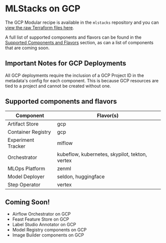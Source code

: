 # MLStacks on GCP

The GCP Modular recipe is available in the `mlstacks` repository and you can
[view the raw Terraform files here](https://github.com/zenml-io/mlstacks/tree/main/src/mlstacks/terraform/gcp-modular).

A full list of supported components and flavors can be found in the
[Supported Components and Flavors](#supported-components-and-flavors) section,
as can a list of components that are coming soon.

## Important Notes for GCP Deployments

All GCP deployments require the inclusion of a GCP Project ID in the metadata's
config for each component. This is because GCP resources are tied to a project
and cannot be created without one.

## Supported components and flavors

| Component          | Flavor(s)                                      |
| ------------------ | ---------------------------------------------- |
| Artifact Store     | gcp                                            |
| Container Registry | gcp                                            |
| Experiment Tracker | mlflow                                         |
| Orchestrator       | kubeflow, kubernetes, skypilot, tekton, vertex |
| MLOps Platform     | zenml                                          |
| Model Deployer     | seldon, huggingface                            |
| Step Operator      | vertex                                         |

## Coming Soon!

- Airflow Orchestrator on GCP
- Feast Feature Store on GCP
- Label Studio Annotator on GCP
- Model Registry components on GCP
- Image Builder components on GCP
